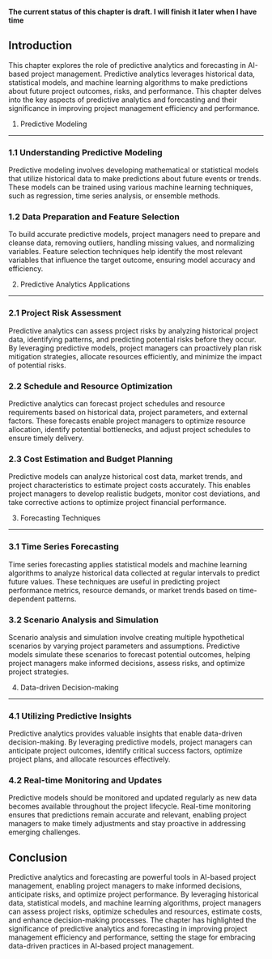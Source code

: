 **The current status of this chapter is draft. I will finish it later when I have time**

Introduction
------------

This chapter explores the role of predictive analytics and forecasting in AI-based project management. Predictive analytics leverages historical data, statistical models, and machine learning algorithms to make predictions about future project outcomes, risks, and performance. This chapter delves into the key aspects of predictive analytics and forecasting and their significance in improving project management efficiency and performance.

1. Predictive Modeling
----------------------

### 1.1 Understanding Predictive Modeling

Predictive modeling involves developing mathematical or statistical models that utilize historical data to make predictions about future events or trends. These models can be trained using various machine learning techniques, such as regression, time series analysis, or ensemble methods.

### 1.2 Data Preparation and Feature Selection

To build accurate predictive models, project managers need to prepare and cleanse data, removing outliers, handling missing values, and normalizing variables. Feature selection techniques help identify the most relevant variables that influence the target outcome, ensuring model accuracy and efficiency.

2. Predictive Analytics Applications
------------------------------------

### 2.1 Project Risk Assessment

Predictive analytics can assess project risks by analyzing historical project data, identifying patterns, and predicting potential risks before they occur. By leveraging predictive models, project managers can proactively plan risk mitigation strategies, allocate resources efficiently, and minimize the impact of potential risks.

### 2.2 Schedule and Resource Optimization

Predictive analytics can forecast project schedules and resource requirements based on historical data, project parameters, and external factors. These forecasts enable project managers to optimize resource allocation, identify potential bottlenecks, and adjust project schedules to ensure timely delivery.

### 2.3 Cost Estimation and Budget Planning

Predictive models can analyze historical cost data, market trends, and project characteristics to estimate project costs accurately. This enables project managers to develop realistic budgets, monitor cost deviations, and take corrective actions to optimize project financial performance.

3. Forecasting Techniques
-------------------------

### 3.1 Time Series Forecasting

Time series forecasting applies statistical models and machine learning algorithms to analyze historical data collected at regular intervals to predict future values. These techniques are useful in predicting project performance metrics, resource demands, or market trends based on time-dependent patterns.

### 3.2 Scenario Analysis and Simulation

Scenario analysis and simulation involve creating multiple hypothetical scenarios by varying project parameters and assumptions. Predictive models simulate these scenarios to forecast potential outcomes, helping project managers make informed decisions, assess risks, and optimize project strategies.

4. Data-driven Decision-making
------------------------------

### 4.1 Utilizing Predictive Insights

Predictive analytics provides valuable insights that enable data-driven decision-making. By leveraging predictive models, project managers can anticipate project outcomes, identify critical success factors, optimize project plans, and allocate resources effectively.

### 4.2 Real-time Monitoring and Updates

Predictive models should be monitored and updated regularly as new data becomes available throughout the project lifecycle. Real-time monitoring ensures that predictions remain accurate and relevant, enabling project managers to make timely adjustments and stay proactive in addressing emerging challenges.

Conclusion
----------

Predictive analytics and forecasting are powerful tools in AI-based project management, enabling project managers to make informed decisions, anticipate risks, and optimize project performance. By leveraging historical data, statistical models, and machine learning algorithms, project managers can assess project risks, optimize schedules and resources, estimate costs, and enhance decision-making processes. The chapter has highlighted the significance of predictive analytics and forecasting in improving project management efficiency and performance, setting the stage for embracing data-driven practices in AI-based project management.
